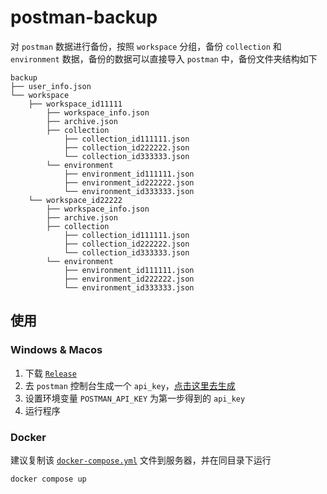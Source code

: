# postman-backup

对 `postman` 数据进行备份，按照 `workspace` 分组，备份 `collection` 和 `environment` 数据，备份的数据可以直接导入 `postman` 中，备份文件夹结构如下
```
backup
├── user_info.json
└── workspace
    ├── workspace_id11111
        ├── workspace_info.json
        ├── archive.json
        ├── collection
            ├── collection_id111111.json
            ├── collection_id222222.json
            └── collection_id333333.json
        └── environment
            ├── environment_id111111.json
            ├── environment_id222222.json
            └── environment_id333333.json
    └── workspace_id22222
        ├── workspace_info.json
        ├── archive.json
        ├── collection
            ├── collection_id111111.json
            ├── collection_id222222.json
            └── collection_id333333.json
        └── environment
            ├── environment_id111111.json
            ├── environment_id222222.json
            └── environment_id333333.json
```
## 使用

### Windows & Macos

1. 下载 [`Release`](https://github.com/NPCDW/postman-backup/releases)
2. 去 `postman` 控制台生成一个 `api_key`，[点击这里去生成](https://go.postman.co/settings/me/api-keys)
3. 设置环境变量 `POSTMAN_API_KEY` 为第一步得到的 `api_key`
4. 运行程序

### Docker

建议复制该 [`docker-compose.yml`](docker-compose.yml) 文件到服务器，并在同目录下运行
```bash
docker compose up
```